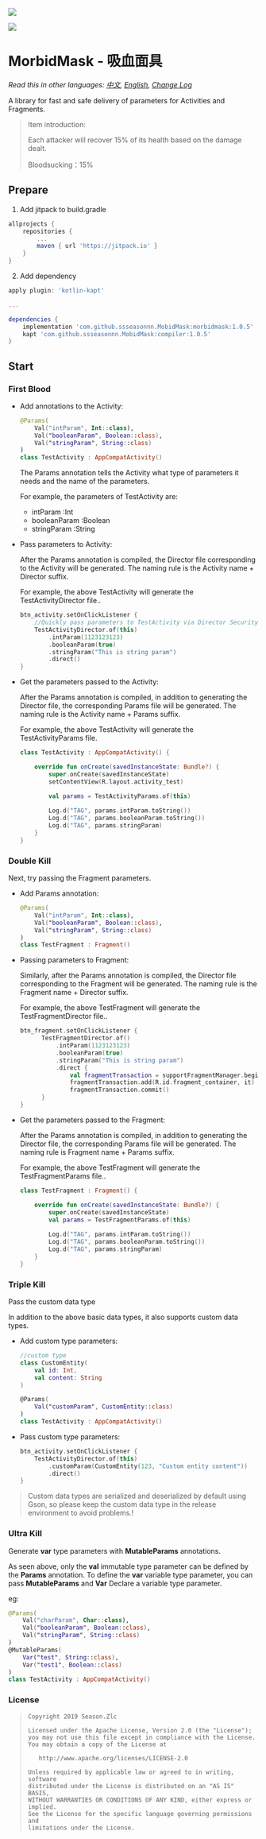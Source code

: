 ![](MorbidMask.png)

[![](https://jitpack.io/v/ssseasonnn/MobidMask.svg)](https://jitpack.io/#ssseasonnn/MobidMask)

# MorbidMask - 吸血面具

*Read this in other languages: [中文](README.zh.md), [English](README.md), [Change Log](CHANGELOG.md)*

A library for fast and safe delivery of parameters for Activities and Fragments.

> Item introduction:
>
> Each attacker will recover 15% of its health based on the damage dealt.
>
> Bloodsucking：15%
>

## Prepare

1. Add jitpack to build.gradle
```gradle
allprojects {
    repositories {
        ...
        maven { url 'https://jitpack.io' }
    }
}
```

2. Add dependency

```gradle
apply plugin: 'kotlin-kapt'

...

dependencies {
	implementation 'com.github.ssseasonnn.MobidMask:morbidmask:1.0.5'
    kapt 'com.github.ssseasonnn.MobidMask:compiler:1.0.5'
}
```

## Start


### First Blood

- Add annotations to the Activity:

    ```kotlin
    @Params(
        Val("intParam", Int::class),
        Val("booleanParam", Boolean::class),
        Val("stringParam", String::class)
    )
    class TestActivity : AppCompatActivity() 
    ```  
    
    The Params annotation tells the Activity what type of parameters it needs and the name of the parameters.
    
    For example, the parameters of TestActivity are:
    - intParam :Int 
    - booleanParam :Boolean 
    - stringParam :String
    
- Pass parameters to Activity:

    After the Params annotation is compiled, the Director file corresponding to the Activity will be generated. 
    The naming rule is the Activity name + Director suffix. 
    
    For example, the above TestActivity will generate the TestActivityDirector file..
    
    ```kotlin
    btn_activity.setOnClickListener {
        //Quickly pass parameters to TestActivity via Director Security
        TestActivityDirector.of(this)
            .intParam(1123123123)
            .booleanParam(true)
            .stringParam("This is string param")
            .direct()
    }
    ```
    
- Get the parameters passed to the Activity:

    After the Params annotation is compiled, in addition to generating the Director file, 
    the corresponding Params file will be generated. 
    The naming rule is the Activity name + Params suffix.
    
    For example, the above TestActivity will generate the TestActivityParams file.
    
    ```kotlin
    class TestActivity : AppCompatActivity() {
    
        override fun onCreate(savedInstanceState: Bundle?) {
            super.onCreate(savedInstanceState)
            setContentView(R.layout.activity_test)
    
            val params = TestActivityParams.of(this)
          
            Log.d("TAG", params.intParam.toString())
            Log.d("TAG", params.booleanParam.toString())
            Log.d("TAG", params.stringParam)
        }
    }
    ```
    
### Double Kill 

Next, try passing the Fragment parameters.

- Add Params annotation:

    ```kotlin
    @Params(
        Val("intParam", Int::class),
        Val("booleanParam", Boolean::class),
        Val("stringParam", String::class)
    )
    class TestFragment : Fragment()
    ```
    
- Passing parameters to Fragment:

    Similarly, after the Params annotation is compiled, the Director file corresponding to the Fragment will be generated. 
    The naming rule is the Fragment name + Director suffix. 
    
    For example, the above TestFragment will generate the TestFragmentDirector file..
    
    ```kotlin
    btn_fragment.setOnClickListener {
          TestFragmentDirector.of()
              .intParam(1123123123)
              .booleanParam(true)
              .stringParam("This is string param")
              .direct {
                  val fragmentTransaction = supportFragmentManager.beginTransaction()
                  fragmentTransaction.add(R.id.fragment_container, it)
                  fragmentTransaction.commit()
          }
    }
    ```
    
- Get the parameters passed to the Fragment:

   After the Params annotation is compiled, in addition to generating the Director file, 
   the corresponding Params file will be generated. The naming rule is Fragment name + Params suffix. 
   
   For example, the above TestFragment will generate the TestFragmentParams file.. 
    
    ```kotlin
    class TestFragment : Fragment() {
  
        override fun onCreate(savedInstanceState: Bundle?) {
            super.onCreate(savedInstanceState)
            val params = TestFragmentParams.of(this)
          
            Log.d("TAG", params.intParam.toString())
            Log.d("TAG", params.booleanParam.toString())
            Log.d("TAG", params.stringParam)
        }
    }
    ```

### Triple Kill

Pass the custom data type

In addition to the above basic data types, it also supports custom data types. 

- Add custom type parameters:

    ```kotlin
    //custom type    
    class CustomEntity(
        val id: Int,
        val content: String
    )
  
    @Params(
        Val("customParam", CustomEntity::class)
    )
    class TestActivity : AppCompatActivity() 
    ```

- Pass custom type parameters:

    ```kotlin
    btn_activity.setOnClickListener {
        TestActivityDirector.of(this)
            .customParam(CustomEntity(123, "Custom entity content"))
            .direct()
    }
    ```

> Custom data types are serialized and deserialized by default using Gson, 
so please keep the custom data type in the release environment to avoid problems.!


### Ultra Kill

Generate **var** type parameters with **MutableParams** annotations.

As seen above, only the **val** immutable type parameter can be defined by the **Params** annotation. 
To define the **var** variable type parameter, you can pass **MutableParams** and **Var** Declare a variable type parameter.

eg:

```kotlin
@Params(
    Val("charParam", Char::class),
    Val("booleanParam", Boolean::class),
    Val("stringParam", String::class)
)
@MutableParams(
    Var("test", String::class),
    Var("test1", Boolean::class)
)
class TestActivity : AppCompatActivity() 
```


### License

> ```
> Copyright 2019 Season.Zlc
>
> Licensed under the Apache License, Version 2.0 (the "License");
> you may not use this file except in compliance with the License.
> You may obtain a copy of the License at
>
>    http://www.apache.org/licenses/LICENSE-2.0
>
> Unless required by applicable law or agreed to in writing, software
> distributed under the License is distributed on an "AS IS" BASIS,
> WITHOUT WARRANTIES OR CONDITIONS OF ANY KIND, either express or implied.
> See the License for the specific language governing permissions and
> limitations under the License.
> ```
